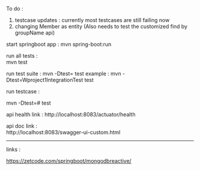 To do : 

1.  testcase updates : currently most testcases are still failing now 
2.  changing Member as entity (Also needs to test the customized find by groupName api)

start springboot app : 
 mvn spring-boot:run

run all tests :  
 mvn test

run test suite  : 
  mvn -Dtest=<suite name>  test
  example : 
  mvn -Dtest=Wproject1IntegrationTest  test

run testcase : 
    
  mvn -Dtest=<suite name>#<testcase name>  test

api health link : 
   http://localhost:8083/actuator/health

api doc link :  
   http://localhost:8083/swagger-ui-custom.html

---

links : 

   https://zetcode.com/springboot/mongodbreactive/


